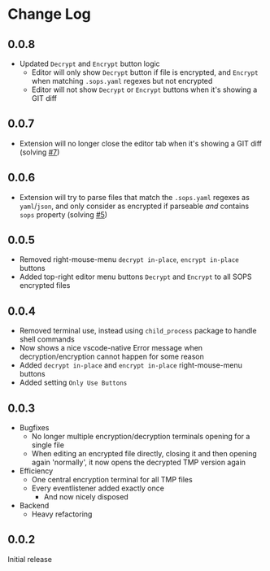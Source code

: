 # Change Log

## 0.0.8
- Updated `Decrypt` and `Encrypt` button logic
  - Editor will only show `Decrypt` button if file is encrypted, and `Encrypt` when matching `.sops.yaml` regexes but not encrypted
  - Editor will not show `Decrypt` or `Encrypt` buttons when it's showing a GIT diff

## 0.0.7
- Extension will no longer close the editor tab when it's showing a GIT diff (solving [#7](https://github.com/ShipitSmarter/vscode-sops-edit/issues/7))

## 0.0.6
- Extension will try to parse files that match the `.sops.yaml` regexes as `yaml`/`json`, and only consider as encrypted if parseable *and* contains `sops` property (solving [#5](https://github.com/ShipitSmarter/vscode-sops-edit/issues/5))

## 0.0.5
- Removed right-mouse-menu `decrypt in-place`, `encrypt in-place` buttons
- Added top-right editor menu buttons `Decrypt` and `Encrypt` to all SOPS encrypted files

## 0.0.4
- Removed terminal use, instead using `child_process` package to handle shell commands
- Now shows a nice vscode-native Error message when decryption/encryption cannot happen for some reason
- Added `decrypt in-place` and `encrypt in-place` right-mouse-menu buttons
- Added setting `Only Use Buttons`

## 0.0.3
- Bugfixes
  - No longer multiple encryption/decryption terminals opening for a single file
  - When editing an encrypted file directly, closing it and then opening again 'normally', it now opens the decrypted TMP version again
- Efficiency
  - One central encryption terminal for all TMP files
  - Every eventlistener added exactly once
    - And now nicely disposed
- Backend
  - Heavy refactoring

## 0.0.2
Initial release